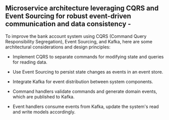 ## Microservice architecture leveraging CQRS and Event Sourcing for robust event-driven communication and data consistency - 


To improve the bank account system using CQRS (Command Query Responsibility Segregation), Event Sourcing, and Kafka, here are some architectural considerations and design principles:

- Implement CQRS to separate commands for modifying state and queries for reading data.

- Use Event Sourcing to persist state changes as events in an event store.

- Integrate Kafka for event distribution between system components.

- Command handlers validate commands and generate domain events, which are published to Kafka.

- Event handlers consume events from Kafka, update the system's read and write models accordingly.

